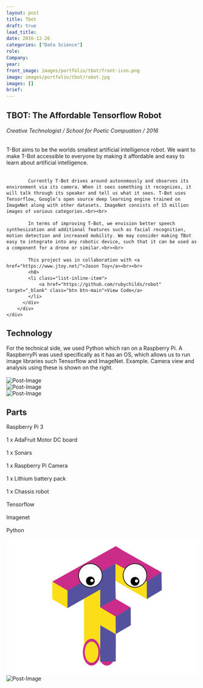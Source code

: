 ```yaml
---
layout: post
title: Tbot
draft: true
lead_title:
date: 2016-12-26
categories: ["Data Science"]
role:
Company:
year:
front_image: images/portfolio/tbot/front-icon.png
image: images/portfolio/tbot/robot.jpg
images: []
brief:
---
```



<div class="row">
    <div class="col-md-6 project-title">
        <h2>TBOT: The Affordable Tensorflow Robot</h2>
        <h6> Creative Technologist /   School for Poetic Compuation  /  2016 </h6>
    </div>
    <div class="col-md-6">
        <div class="block">
          <div class="post-meta mb-5">
            <h8>
            T-Bot aims to be the worlds smallest artificial intelligence robot. We want to make T-Bot accessible to everyone by making it affordable and easy to learn about artificial intelligence.<br><br>

            Currently T-Bot drives around autonomously and observes its environment via its camera. When it sees something it recognizes, it will talk through its speaker and tell us what it sees. T-Bot uses Tensorflow, Google’s open source deep learning engine trained on ImageNet along with other datasets. ImageNet consists of 15 million images of various categories.<br><br>

            In terms of improving T-Bot, we envision better speech synthesization and additional features such as facial recognition, motion detection and increased mobility. We may consider making TBot easy to integrate into any robotic device, such that it can be used as a component for a drone or similar.<br><br>

            This project was in collaboration with <a href="https://www.jtoy.net/">Jason Toy</a><br><br>
            <h8>
            <li class="list-inline-item">
                <a href="https://github.com/rubychilds/robot" target="_blank" class="btn btn-main">View Code</a>
            </li>
          </div>
        </div>
    </div>
</div>


<div class="row robot">
  <div class="col-md-6 mx-auto">
    <div class="project-title">
          <h2>Technology</h2>
    </div>
    <div class="exploration-assessment">
      <h8>For the technical side, we used Python which ran on a Raspberry Pi. A RaspberryPi was used specifically as it has an OS, which allows us to run image libraries such Tensorflow and ImageNet. Example. Camera view and analysis using these is shown on the right.<br><br></h8>
      <img src="/images/portfolio/tbot/tech.png" alt="Post-Image" class="w-100 mb-3 padding-0">
    </div>  
  </div>
  <div class="col-md-6 mx-auto">
      <img src="/images/portfolio/tbot/imagenet.png" alt="Post-Image" class="w-100 mb-3 padding-0">
  </div>
</div>


<div class="row robot">
  <div class="col-md-6 mx-auto">
      <img src="/images/portfolio/tbot/parts.png" alt="Post-Image" class="w-100 mb-3 padding-0">
  </div>
  <div class="col-md-6 mx-auto">
    <div class="project-title">
          <h2>Parts</h2>
    </div>
    <div class="row exploration-assessment">
      <div class="col-md-6 mx-auto">
        <h8>Raspberry Pi 3<br><br>
            1 x AdaFruit Motor DC board<br><br>
            1 x Sonars<br><br>
            1 x Raspberry Pi Camera<br><br>
            1 x Lithium battery pack<br><br>
            </h8>
      </div>  
      <div class="col-md-6 mx-auto">
        <h8>1 x Chassis robot<br><br>
        Tensorflow<br><br>
        Imagenet<br><br>
        Python<br><br>
        </h8>
      </div>  
    </div>  
  </div>
</div>


<div class="row">
  <div class="col-md-6 mx-auto">
        <img src="/images/portfolio/tbot/t-bot.png" alt="Post-Image" class="w-100 mb-3 padding-0">
  </div>
    <div class="col-md-6 mx-auto">
        <img src="/images/portfolio/tbot/team.png" alt="Post-Image" class="w-100 mb-3 padding-0">
    </div>
</div>
